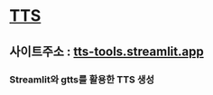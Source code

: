 # [TTS](https://tts-tools.streamlit.app)
## 사이트주소 : [tts-tools.streamlit.app](https://tts-tools.streamlit.app)
### Streamlit와 gtts를 활용한 TTS 생성
